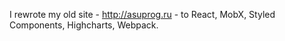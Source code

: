 
I rewrote my old site - http://asuprog.ru - to React, MobX, Styled Components, Highcharts, Webpack.
